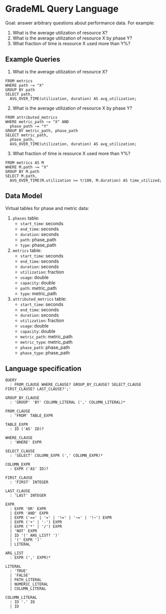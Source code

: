 # GradeML Query Language

Goal: answer arbitrary questions about performance data. For example:

1. What is the average utilization of resource X?
2. What is the average utilization of resource X by phase Y?
3. What fraction of time is resource X used more than Y%?

## Example Queries

1. What is the average utilization of resource X?

```
FROM metrics
WHERE path ~= "X"
GROUP BY path
SELECT path,
  AVG_OVER_TIME(utilization, duration) AS avg_utilization;
```

2. What is the average utilization of resource X by phase Y?

```
FROM attributed_metrics
WHERE metric_path ~= "X" AND
  phase_path ~= "Y"
GROUP BY metric_path, phase_path
SELECT metric_path,
  phase_path,
  AVG_OVER_TIME(utilization, duration) AS avg_utilization;
```

3. What fraction of time is resource X used more than Y%?

```
FROM metrics AS M
WHERE M.path ~= "X"
GROUP BY M.path
SELECT M.path,
  AVG_OVER_TIME(M.utilization >= Y/100, M.duration) AS time_utilized;
```

## Data Model

Virtual tables for phase and metric data:

1. `phases` table:
    - `start_time`: seconds
    - `end_time`: seconds
    - `duration`: seconds
    - `path`: phase_path
    - `type`: phase_path
2. `metrics` table:
    - `start_time`: seconds
    - `end_time`: seconds
    - `duration`: seconds
    - `utilization`: fraction
    - `usage`: double
    - `capacity`: double
    - `path`: metric_path
    - `type`: metric_path
3. `attributed_metrics` table:
    - `start_time`: seconds
    - `end_time`: seconds
    - `duration`: seconds
    - `utilization`: fraction
    - `usage`: double
    - `capacity`: double
    - `metric_path`: metric_path
    - `metric_type`: metric_path
    - `phase_path`: phase_path
    - `phase_type`: phase_path

## Language specification

```
QUERY
  : FROM_CLAUSE WHERE_CLAUSE? GROUP_BY_CLAUSE? SELECT_CLAUSE FIRST_CLAUSE? LAST_CLAUSE?';'

GROUP_BY_CLAUSE
  : 'GROUP' 'BY' COLUMN_LITERAL (',' COLUMN_LITERAL)*

FROM_CLAUSE
  : 'FROM' TABLE_EXPR

TABLE_EXPR
  : ID ('AS' ID)?

WHERE_CLAUSE
  : 'WHERE' EXPR

SELECT_CLAUSE
  : 'SELECT' COLUMN_EXPR (',' COLUMN_EXPR)*

COLUMN_EXPR
  : EXPR ('AS' ID)?

FIRST_CLAUSE
  : 'FIRST' INTEGER

LAST_CLAUSE
  : 'LAST' INTEGER

EXPR
  : EXPR 'OR' EXPR
  | EXPR 'AND' EXPR
  | EXPR ('==' | '=' | '!=' | '~=' | '!~') EXPR
  | EXPR ('+' | '-') EXPR
  | EXPR ('*' | '/') EXPR
  | 'NOT' EXPR
  | ID '(' ARG_LIST? ')'
  | '(' EXPR ')'
  | LITERAL

ARG_LIST
  : EXPR (',' EXPR)*

LITERAL
  : 'TRUE'
  | 'FALSE'
  | PATH_LITERAL
  | NUMERIC_LITERAL
  | COLUMN_LITERAL

COLUMN_LITERAL
  : ID '.' ID
  | ID
```